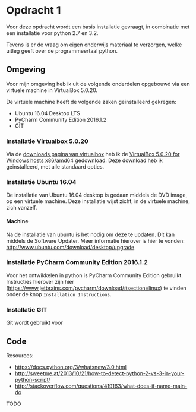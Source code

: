 # Opdracht 1

Voor deze opdracht wordt een basis installatie gevraagt, in combinatie met een installatie voor python 2.7 en 3.2.

Tevens is er de vraag om eigen onderwijs materiaal te verzorgen, welke uitleg geeft over de programmeertaal python.

## Omgeving

Voor mijn omgeving heb ik uit de volgende onderdelen opgebouwd via een virtuele machine in VirtualBox 5.0.20.

De virtuele machine heeft de volgende zaken geinstalleerd gekregen:

- Ubuntu 16.04 Desktop LTS
- PyCharm Community Edition 2016.1.2
- GIT


### Installatie Virtualbox 5.0.20

Via de [downloads pagina van virtualbox](https://www.virtualbox.org/wiki/Downloads) heb ik de [VirtualBox 5.0.20 for Windows hosts x86/amd64](http://download.virtualbox.org/virtualbox/5.0.20/VirtualBox-5.0.20-106931-Win.exe) gedownload.
Deze download heb ik geinstalleerd, met alle standaard opties.

### Installatie Ubuntu 16.04

De installatie van Ubuntu 16.04 desktop is gedaan middels de DVD image, op een virtuele machine. Deze installatie wijst
zicht, in de virtuele machine, zich vanzelf.

#### Machine
Na de installatie van ubuntu is het nodig om deze te updaten. Dit kan middels de Software Updater.
Meer informatie hierover is hier te vonden:
http://www.ubuntu.com/download/desktop/upgrade

### Installatie PyCharm Community Edition 2016.1.2
Voor het ontwikkelen in python is PyCharm Community Edition gebruikt.
 Instructies hierover zijn hier (https://www.jetbrains.com/pycharm/download/#section=linux) te vinden
 onder de knop ``Installation Instructions``.

### Installatie GIT
Git wordt gebruikt voor

## Code

Resources:
- https://docs.python.org/3/whatsnew/3.0.html
- http://sweetme.at/2013/10/21/how-to-detect-python-2-vs-3-in-your-python-script/
- http://stackoverflow.com/questions/419163/what-does-if-name-main-do

TODO

